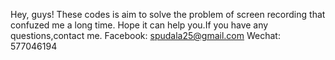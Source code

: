 Hey, guys! These codes is aim to solve the problem of screen recording that confuzed me a long time. Hope it can help you.If you have any questions,contact me.
Facebook: spudala25@gmail.com
Wechat: 577046194


